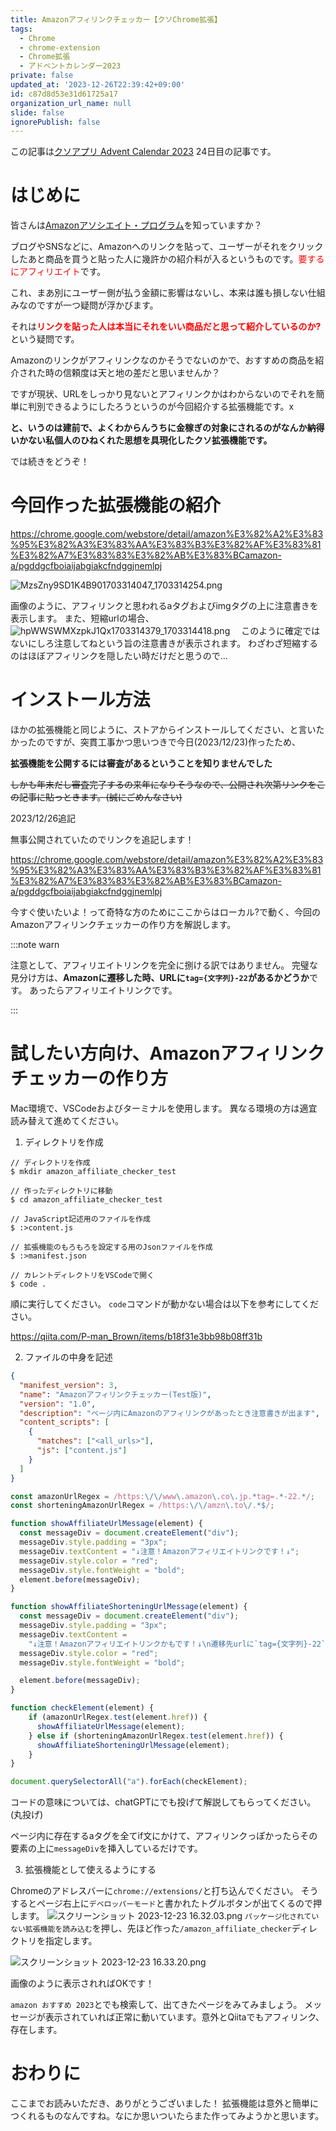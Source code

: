 ```yaml
---
title: Amazonアフィリンクチェッカー【クソChrome拡張】
tags:
  - Chrome
  - chrome-extension
  - Chrome拡張
  - アドベントカレンダー2023
private: false
updated_at: '2023-12-26T22:39:42+09:00'
id: c87d8d53e31d61725a17
organization_url_name: null
slide: false
ignorePublish: false
---
```

この記事は[クソアプリ Advent Calendar 2023](https://qiita.com/advent-calendar/2023/kuso-app) 24日目の記事です。

# はじめに
皆さんは[Amazonアソシエイト・プログラム](https://affiliate.amazon.co.jp/welcome/main.html)を知っていますか？

ブログやSNSなどに、Amazonへのリンクを貼って、ユーザーがそれをクリックしたあと商品を買うと貼った人に幾許かの紹介料が入るというものです。<font color="Red">要するにアフィリエイト</font>です。

これ、まあ別にユーザー側が払う金額に影響はないし、本来は誰も損しない仕組みなのですが一つ疑問が浮かびます。

それは<font color="Red">**リンクを貼った人は本当にそれをいい商品だと思って紹介しているのか?**</font>という疑問です。

Amazonのリンクがアフィリンクなのかそうでないのかで、おすすめの商品を紹介された時の信頼度は天と地の差だと思いませんか？

ですが現状、URLをしっかり見ないとアフィリンクかはわからないのでそれを簡単に判別できるようにしたろうというのが今回紹介する拡張機能です。x

**と、いうのは建前で、よくわからんうちに金稼ぎの対象にされるのがなんか納得いかない私個人のひねくれた思想を具現化したクソ拡張機能です。**

では続きをどうぞ！

# 今回作った拡張機能の紹介

https://chrome.google.com/webstore/detail/amazon%E3%82%A2%E3%83%95%E3%82%A3%E3%83%AA%E3%83%B3%E3%82%AF%E3%83%81%E3%82%A7%E3%83%83%E3%82%AB%E3%83%BCamazon-a/pgddgcfboiaijabgiakcfndggjnemlpj

![MzsZny9SD1K4B901703314047_1703314254.png](https://qiita-image-store.s3.ap-northeast-1.amazonaws.com/0/2778030/45828e26-0fdb-58d3-ff68-31d7f43a4bf9.png)

画像のように、アフィリンクと思われるaタグおよびimgタグの上に注意書きを表示します。
また、短縮urlの場合、
![hpWWSWMXzpkJ1Qx1703314379_1703314418.png](https://qiita-image-store.s3.ap-northeast-1.amazonaws.com/0/2778030/a7900f5d-6a1e-93bb-9313-84bd2456be91.png)
　このように確定ではないにしろ注意してねという旨の注意書きが表示されます。
 わざわざ短縮するのはほぼアフィリンクを隠したい時だけだと思うので...

 # インストール方法
 ほかの拡張機能と同じように、ストアからインストールしてください、と言いたかったのですが、突貫工事かつ思いつきで今日(2023/12/23)作ったため、
 
 **拡張機能を公開するには審査があるということを知りませんでした**

~~しかも年末だし審査完了するの来年になりそうなので、公開され次第リンクをこの記事に貼っときます。(誠にごめんなさい)~~
 
2023/12/26追記

無事公開されていたのでリンクを追記します！
 
 https://chrome.google.com/webstore/detail/amazon%E3%82%A2%E3%83%95%E3%82%A3%E3%83%AA%E3%83%B3%E3%82%AF%E3%83%81%E3%82%A7%E3%83%83%E3%82%AB%E3%83%BCamazon-a/pgddgcfboiaijabgiakcfndggjnemlpj

今すぐ使いたいよ！って奇特な方のためにここからはローカル?で動く、今回のAmazonアフィリンクチェッカーの作り方を解説します。

:::note warn

注意として、アフィリエイトリンクを完全に捌ける訳ではありません。
完璧な見分け方は、**Amazonに遷移した時、URLに`tag={文字列}-22`があるかどうか**です。
あったらアフィリエイトリンクです。

:::


# 試したい方向け、Amazonアフィリンクチェッカーの作り方
Mac環境で、VSCodeおよびターミナルを使用します。
異なる環境の方は適宜読み替えて進めてください。

1. ディレクトリを作成
```zsh:terminal
// ディレクトリを作成
$ mkdir amazon_affiliate_checker_test

// 作ったディレクトリに移動
$ cd amazon_affiliate_checker_test

// JavaScript記述用のファイルを作成
$ :>content.js

// 拡張機能のもろもろを設定する用のJsonファイルを作成
$ :>manifest.json

// カレントディレクトリをVSCodeで開く
$ code .
```
順に実行してください。
`code`コマンドが動かない場合は以下を参考にしてください。

https://qiita.com/P-man_Brown/items/b18f31e3bb98b08ff31b

2. ファイルの中身を記述
```json:manifest.json
{
  "manifest_version": 3,
  "name": "Amazonアフィリンクチェッカー(Test版)",
  "version": "1.0",
  "description": "ページ内にAmazonのアフィリンクがあったとき注意書きが出ます",
  "content_scripts": [
    {
      "matches": ["<all_urls>"],
      "js": ["content.js"]
    }
  ]
}
```
```javascript:content.js
const amazonUrlRegex = /https:\/\/www\.amazon\.co\.jp.*tag=.*-22.*/;
const shorteningAmazonUrlRegex = /https:\/\/amzn\.to\/.*$/;

function showAffiliateUrlMessage(element) {
  const messageDiv = document.createElement("div");
  messageDiv.style.padding = "3px";
  messageDiv.textContent = "↓注意！Amazonアフィリエイトリンクです！↓";
  messageDiv.style.color = "red";
  messageDiv.style.fontWeight = "bold";
  element.before(messageDiv);
}

function showAffiliateShorteningUrlMessage(element) {
  const messageDiv = document.createElement("div");
  messageDiv.style.padding = "3px";
  messageDiv.textContent =
    "↓注意！Amazonアフィリエイトリンクかもです！↓\n遷移先urlに`tag={文字列}-22`が含まれている場合、アフィリンクです。";
  messageDiv.style.color = "red";
  messageDiv.style.fontWeight = "bold";

  element.before(messageDiv);
}

function checkElement(element) {
    if (amazonUrlRegex.test(element.href)) {
      showAffiliateUrlMessage(element);
    } else if (shorteningAmazonUrlRegex.test(element.href)) {
      showAffiliateShorteningUrlMessage(element);
    }
}

document.querySelectorAll("a").forEach(checkElement);

```

コードの意味については、chatGPTにでも投げて解説してもらってください。(丸投げ)

ページ内に存在するaタグを全てif文にかけて、アフィリンクっぽかったらその要素の上に`messageDiv`を挿入しているだけです。

3. 拡張機能として使えるようにする

Chromeのアドレスバーに`chrome://extensions/`と打ち込んでください。
そうするとページ右上に`デベロッパーモード`と書かれたトグルボタンが出てくるので押します。
![スクリーンショット 2023-12-23 16.32.03.png](https://qiita-image-store.s3.ap-northeast-1.amazonaws.com/0/2778030/85c6c811-9407-63c7-eb1d-897be313a11b.png)
`パッケージ化されていない拡張機能を読み込む`を押し、先ほど作った`/amazon_affiliate_checker`ディレクトリを指定します。

![スクリーンショット 2023-12-23 16.33.20.png](https://qiita-image-store.s3.ap-northeast-1.amazonaws.com/0/2778030/b22d5743-c8ac-ae32-5dff-ae80a2a8602b.png)

画像のように表示されればOKです！

`amazon おすすめ 2023`とでも検索して、出てきたページをみてみましょう。
メッセージが表示されていれば正常に動いています。意外とQiitaでもアフィリンク、存在します。

# おわりに
ここまでお読みいただき、ありがとうございました！
拡張機能は意外と簡単につくれるものなんですね。なにか思いついたらまた作ってみようかと思います。

